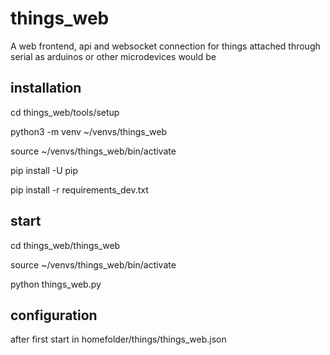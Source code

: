 # things_web

A web frontend, api and websocket connection for things attached through serial as arduinos or other microdevices would be

## installation

cd things_web/tools/setup

python3 -m venv ~/venvs/things_web

source ~/venvs/things_web/bin/activate

pip install -U pip

pip install -r requirements_dev.txt

## start

cd things_web/things_web

source ~/venvs/things_web/bin/activate

python things_web.py

## configuration

after first start in homefolder/things/things_web.json
